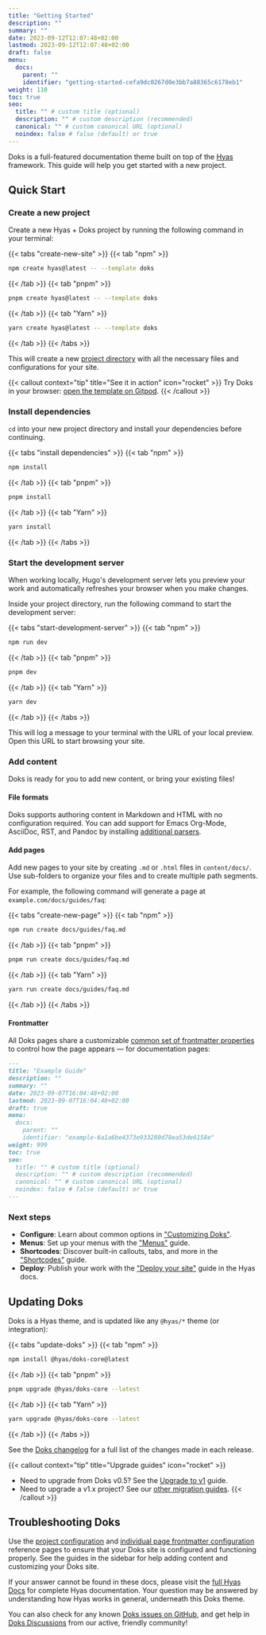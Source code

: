 ```yaml
---
title: "Getting Started"
description: ""
summary: ""
date: 2023-09-12T12:07:48+02:00
lastmod: 2023-09-12T12:07:48+02:00
draft: false
menu:
  docs:
    parent: ""
    identifier: "getting-started-cefa9dc0267d0e3bb7a88365c6178eb1"
weight: 110
toc: true
seo:
  title: "" # custom title (optional)
  description: "" # custom description (recommended)
  canonical: "" # custom canonical URL (optional)
  noindex: false # false (default) or true
---
```


Doks is a full-featured documentation theme built on top of the [Hyas](https://gethyas.com/) framework. This guide will help you get started with a new project.

## Quick Start

### Create a new project

Create a new Hyas + Doks project by running the following command in your terminal:

{{< tabs "create-new-site" >}}
{{< tab "npm" >}}

```bash
npm create hyas@latest -- --template doks
```

{{< /tab >}}
{{< tab "pnpm" >}}

```bash
pnpm create hyas@latest -- --template doks
```

{{< /tab >}}
{{< tab "Yarn" >}}

```bash
yarn create hyas@latest -- --template doks
```

{{< /tab >}}
{{< /tabs >}}

This will create a new [project directory](/docs/basics/project-structure/) with all the necessary files and configurations for your site.

{{< callout context="tip" title="See it in action" icon="rocket" >}}
Try Doks in your browser: [open the template on Gitpod](https://gitpod.io/#https://github.com/gethyas/doks).
{{< /callout >}}

### Install dependencies

`cd` into your new project directory and install your dependencies before continuing.

{{< tabs "install dependencies" >}}
{{< tab "npm" >}}

```bash
npm install
```

{{< /tab >}}
{{< tab "pnpm" >}}

```bash
pnpm install
```

{{< /tab >}}
{{< tab "Yarn" >}}

```bash
yarn install
```

{{< /tab >}}
{{< /tabs >}}

### Start the development server

When working locally, Hugo's development server lets you preview your work and automatically refreshes your browser when you make changes.

Inside your project directory, run the following command to start the development server:

{{< tabs "start-development-server" >}}
{{< tab "npm" >}}

```bash
npm run dev
```

{{< /tab >}}
{{< tab "pnpm" >}}

```bash
pnpm dev
```

{{< /tab >}}
{{< tab "Yarn" >}}

```bash
yarn dev
```

{{< /tab >}}
{{< /tabs >}}

This will log a message to your terminal with the URL of your local preview. Open this URL to start browsing your site.

### Add content

Doks is ready for you to add new content, or bring your existing files!

#### File formats

Doks supports authoring content in Markdown and HTML with no configuration required. You can add support for Emacs Org-Mode, AsciiDoc, RST, and Pandoc by installing [additional parsers](https://gohugo.io/content-management/formats/#list-of-content-formats).

#### Add pages

Add new pages to your site by creating `.md` or `.html` files in `content/docs/`. Use sub-folders to organize your files and to create multiple path segments.

For example, the following command will generate a page at `example.com/docs/guides/faq`:

{{< tabs "create-new-page" >}}
{{< tab "npm" >}}

```bash
npm run create docs/guides/faq.md
```

{{< /tab >}}
{{< tab "pnpm" >}}

```bash
pnpm run create docs/guides/faq.md
```

{{< /tab >}}
{{< tab "Yarn" >}}

```bash
yarn run create docs/guides/faq.md
```

{{< /tab >}}
{{< /tabs >}}

#### Frontmatter

All Doks pages share a customizable [common set of frontmatter properties](/docs/reference/frontmatter/) to control how the page appears — for documentation pages:

```md
---
title: "Example Guide"
description: ""
summary: ""
date: 2023-09-07T16:04:48+02:00
lastmod: 2023-09-07T16:04:48+02:00
draft: true
menu:
  docs:
    parent: ""
    identifier: "example-6a1a6be4373e933280d78ea53de6158e"
weight: 999
toc: true
seo:
  title: "" # custom title (optional)
  description: "" # custom description (recommended)
  canonical: "" # custom canonical URL (optional)
  noindex: false # false (default) or true
---
```

### Next steps

- **Configure**: Learn about common options in ["Customizing Doks"](/docs/guides/customization/).
- **Menus**: Set up your menus with the ["Menus"](/docs/basics/menus/) guide.
- **Shortcodes**: Discover built-in callouts, tabs, and more in the ["Shortcodes"](/docs/basics/shortcodes/) guide.
- **Deploy**: Publish your work with the ["Deploy your site"](https://docs.gethyas.com/guides/deploy/) guide in the Hyas docs.

## Updating Doks

Doks is a Hyas theme, and is updated like any `@hyas/*` theme (or integration):

{{< tabs "update-doks" >}}
{{< tab "npm" >}}

```bash
npm install @hyas/doks-core@latest
```

{{< /tab >}}
{{< tab "pnpm" >}}

```bash
pnpm upgrade @hyas/doks-core --latest
```

{{< /tab >}}
{{< tab "Yarn" >}}

```bash
yarn upgrade @hyas/doks-core --latest
```

{{< /tab >}}
{{< /tabs >}}

See the [Doks changelog](https://github.com/gethyas/doks-core/blob/main/CHANGELOG.md) for a full list of the changes made in each release.

{{< callout context="tip" title="Upgrade guides" icon="rocket" >}}
- Need to upgrade from Doks v0.5? See the [Upgrade to v1](/docs/start-here/upgrade-to-v1/) guide.
- Need to upgrade a v1.x project? See our [other migration guides](/migration-guides/v-1/v-1-3/).
{{< /callout >}}

## Troubleshooting Doks

Use the [project configuration](/docs/reference/configuration/) and [individual page frontmatter configuration](/docs/reference/frontmatter/) reference pages to ensure that your Doks site is configured and functioning properly. See the guides in the sidebar for help adding content and customizing your Doks site.

If your answer cannot be found in these docs, please visit the [full Hyas Docs](https://docs.gethyas.com/) for complete Hyas documentation. Your question may be answered by understanding how Hyas works in general, underneath this Doks theme.

You can also check for any known [Doks issues on GitHub](https://github.com/gethyas/doks/issues), and get help in [Doks Discussions](https://github.com/gethyas/doks/discussions) from our active, friendly community!
